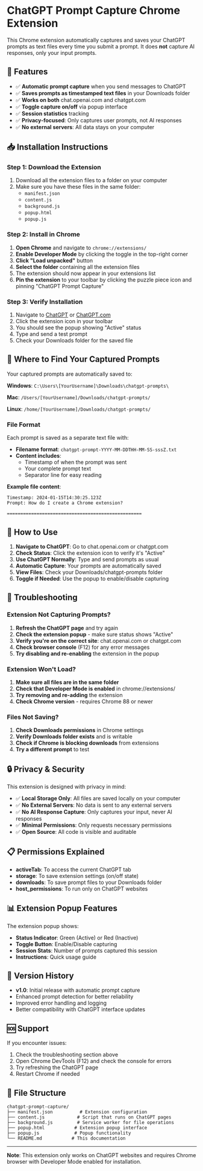 # ChatGPT Prompt Capture Chrome Extension

This Chrome extension automatically captures and saves your ChatGPT prompts as text files every time you submit a prompt. It does **not** capture AI responses, only your input prompts.

## 🚀 Features

- ✅ **Automatic prompt capture** when you send messages to ChatGPT
- ✅ **Saves prompts as timestamped text files** in your Downloads folder
- ✅ **Works on both** chat.openai.com and chatgpt.com
- ✅ **Toggle capture on/off** via popup interface
- ✅ **Session statistics** tracking
- ✅ **Privacy-focused**: Only captures user prompts, not AI responses
- ✅ **No external servers**: All data stays on your computer

## 📥 Installation Instructions

### Step 1: Download the Extension
1. Download all the extension files to a folder on your computer
2. Make sure you have these files in the same folder:
   - `manifest.json`
   - `content.js`
   - `background.js`
   - `popup.html`
   - `popup.js`

### Step 2: Install in Chrome
1. **Open Chrome** and navigate to `chrome://extensions/`
2. **Enable Developer Mode** by clicking the toggle in the top-right corner
3. **Click "Load unpacked"** button
4. **Select the folder** containing all the extension files
5. The extension should now appear in your extensions list
6. **Pin the extension** to your toolbar by clicking the puzzle piece icon and pinning "ChatGPT Prompt Capture"

### Step 3: Verify Installation
1. Navigate to [ChatGPT](https://chat.openai.com) or [ChatGPT.com](https://chatgpt.com)
2. Click the extension icon in your toolbar
3. You should see the popup showing "Active" status
4. Type and send a test prompt
5. Check your Downloads folder for the saved file

## 📁 Where to Find Your Captured Prompts

Your captured prompts are automatically saved to:

**Windows**: `C:\Users\[YourUsername]\Downloads\chatgpt-prompts\`

**Mac**: `/Users/[YourUsername]/Downloads/chatgpt-prompts/`

**Linux**: `/home/[YourUsername]/Downloads/chatgpt-prompts/`

### File Format
Each prompt is saved as a separate text file with:
- **Filename format**: `chatgpt-prompt-YYYY-MM-DDTHH-MM-SS-sssZ.txt`
- **Content includes**:
  - Timestamp of when the prompt was sent
  - Your complete prompt text
  - Separator line for easy reading

**Example file content**:
```
Timestamp: 2024-01-15T14:30:25.123Z
Prompt: How do I create a Chrome extension?

==================================================
```

## 🎯 How to Use

1. **Navigate to ChatGPT**: Go to chat.openai.com or chatgpt.com
2. **Check Status**: Click the extension icon to verify it's "Active"
3. **Use ChatGPT Normally**: Type and send prompts as usual
4. **Automatic Capture**: Your prompts are automatically saved
5. **View Files**: Check your Downloads/chatgpt-prompts folder
6. **Toggle if Needed**: Use the popup to enable/disable capturing

## 🔧 Troubleshooting

### Extension Not Capturing Prompts?
1. **Refresh the ChatGPT page** and try again
2. **Check the extension popup** - make sure status shows "Active"
3. **Verify you're on the correct site**: chat.openai.com or chatgpt.com
4. **Check browser console** (F12) for any error messages
5. **Try disabling and re-enabling** the extension in the popup

### Extension Won't Load?
1. **Make sure all files are in the same folder**
2. **Check that Developer Mode is enabled** in chrome://extensions/
3. **Try removing and re-adding** the extension
4. **Check Chrome version** - requires Chrome 88 or newer

### Files Not Saving?
1. **Check Downloads permissions** in Chrome settings
2. **Verify Downloads folder exists** and is writable
3. **Check if Chrome is blocking downloads** from extensions
4. **Try a different prompt** to test

## 🔒 Privacy & Security

This extension is designed with privacy in mind:

- ✅ **Local Storage Only**: All files are saved locally on your computer
- ✅ **No External Servers**: No data is sent to any external servers
- ✅ **No AI Response Capture**: Only captures your input, never AI responses
- ✅ **Minimal Permissions**: Only requests necessary permissions
- ✅ **Open Source**: All code is visible and auditable

## 📋 Permissions Explained

- **activeTab**: To access the current ChatGPT tab
- **storage**: To save extension settings (on/off state)
- **downloads**: To save prompt files to your Downloads folder
- **host_permissions**: To run only on ChatGPT websites

## 📊 Extension Popup Features

The extension popup shows:
- **Status Indicator**: Green (Active) or Red (Inactive)
- **Toggle Button**: Enable/Disable capturing
- **Session Stats**: Number of prompts captured this session
- **Instructions**: Quick usage guide

## 🔄 Version History

- **v1.0**: Initial release with automatic prompt capture
- Enhanced prompt detection for better reliability
- Improved error handling and logging
- Better compatibility with ChatGPT interface updates

## 🆘 Support

If you encounter issues:
1. Check the troubleshooting section above
2. Open Chrome DevTools (F12) and check the console for errors
3. Try refreshing the ChatGPT page
4. Restart Chrome if needed

## 📝 File Structure

```
chatgpt-prompt-capture/
├── manifest.json          # Extension configuration
├── content.js            # Script that runs on ChatGPT pages
├── background.js         # Service worker for file operations
├── popup.html           # Extension popup interface
├── popup.js             # Popup functionality
└── README.md           # This documentation
```

---

**Note**: This extension only works on ChatGPT websites and requires Chrome browser with Developer Mode enabled for installation.